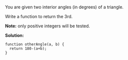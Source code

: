 You are given two interior angles (in degrees) of a triangle.

Write a function to return the 3rd.

**Note:** only positive integers will be tested.  
  
**Solution:**
```
function otherAngle(a, b) {
  return 180-(a+b);
}
```